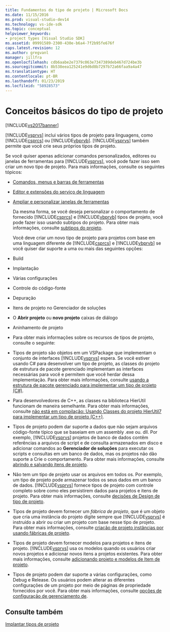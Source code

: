 ```yaml
---
title: Fundamentos do tipo de projeto | Microsoft Docs
ms.date: 11/15/2016
ms.prod: visual-studio-dev14
ms.technology: vs-ide-sdk
ms.topic: conceptual
helpviewer_keywords:
- project types [Visual Studio SDK]
ms.assetid: 09991589-2300-430e-b6a4-7f2b95fe676f
caps.latest.revision: 12
ms.author: gregvanl
manager: jillfra
ms.openlocfilehash: cdb6aabe2e7379c063e7347389deb467d724be3b
ms.sourcegitcommit: 8b538eea125241e9d6d8b7297b72a66faa9a4a47
ms.translationtype: HT
ms.contentlocale: pt-BR
ms.lasthandoff: 01/23/2019
ms.locfileid: "58928573"
---
```

# <a name="project-type-essentials"></a>Conceitos básicos do tipo de projeto
[!INCLUDE[vs2017banner](../../includes/vs2017banner.md)]

[!INCLUDE[vsprvs](../../includes/vsprvs-md.md)] inclui vários tipos de projeto para linguagens, como [!INCLUDE[csprcs](../../includes/csprcs-md.md)] ou [!INCLUDE[vbprvb](../../includes/vbprvb-md.md)]. [!INCLUDE[vsprvs](../../includes/vsprvs-md.md)] também permite que você crie seus próprios tipos de projeto.  
  
 Se você quiser apenas adicionar comandos personalizados, editores ou janelas de ferramentas para [!INCLUDE[vsprvs](../../includes/vsprvs-md.md)], você pode fazer isso sem criar um novo tipo de projeto. Para mais informações, consulte os seguintes tópicos:  
  
- [Comandos, menus e barras de ferramentas](../../extensibility/internals/commands-menus-and-toolbars.md)  
  
- [Editor e extensões do serviço de linguagem](../../extensibility/editor-and-language-service-extensions.md)  
  
- [Ampliar e personalizar janelas de ferramentas](../../extensibility/extending-and-customizing-tool-windows.md)  
  
  Da mesma forma, se você deseja personalizar o comportamento de fornecido [!INCLUDE[csprcs](../../includes/csprcs-md.md)] e [!INCLUDE[vbprvb](../../includes/vbprvb-md.md)] tipos de projeto, você pode fazer isso usando subtipos do projeto. Para obter mais informações, consulte [subtipos do projeto](../../extensibility/internals/project-subtypes.md).  
  
  Você deve criar um novo tipo de projeto para projetos com base em uma linguagem diferente de [!INCLUDE[csprcs](../../includes/csprcs-md.md)] e [!INCLUDE[vbprvb](../../includes/vbprvb-md.md)] se você quiser dar suporte a uma ou mais das seguintes opções:  
  
- Build  
  
- Implantação  
  
- Várias configurações  
  
- Controle do código-fonte  
  
- Depuração  
  
- Itens de projeto no Gerenciador de soluções  
  
- O **Abrir projeto** ou **novo projeto** caixas de diálogo  
  
- Aninhamento de projeto  
  
- Para obter mais informações sobre os recursos de tipos de projeto, consulte o seguinte:  
  
- Tipos de projeto são objetos em um VSPackage que implementam o conjunto de interfaces [!INCLUDE[vsprvs](../../includes/vsprvs-md.md)] espera. Se você estiver usando C# para desenvolver um tipo de projeto, as classes do projeto de estrutura de pacote gerenciado implementam as interfaces necessárias para você e permitem que você herdar dessa implementação. Para obter mais informações, consulte [usando a estrutura de pacote gerenciado para implementar um tipo de projeto (C#)](../../extensibility/internals/using-the-managed-package-framework-to-implement-a-project-type-csharp.md).  
  
- Para desenvolvedores de C++, as classes na biblioteca HierUtil funcionam de maneira semelhante. Para obter mais informações, consulte [não está em compilação: Usando Classes do projeto HierUtil7 para implementar um tipo de projeto (C++)](http://msdn.microsoft.com/a5c16a09-94a2-46ef-87b5-35b815e2f346).  
  
- Tipos de projeto podem dar suporte a dados que não sejam arquivos código-fonte típico que se baseiam em um assembly .exe ou. dll. Por exemplo, [!INCLUDE[vsprvs](../../includes/vsprvs-md.md)] projetos de banco de dados contêm referências a arquivos de script e de consulta armazenados em disco e adicionar comandos ao **Gerenciador de soluções** para executar os scripts e consultas em um banco de dados, mas os projetos não dão suporte a Crie o comportamento. Para obter mais informações, consulte [abrindo e salvando itens de projeto](../../extensibility/internals/opening-and-saving-project-items.md).  
  
- Não tem um tipo de projeto usar os arquivos em todos os. Por exemplo, um tipo de projeto pode armazenar todos os seus dados em um banco de dados. [!INCLUDE[vsprvs](../../includes/vsprvs-md.md)] fornece tipos de projeto com controle completo sobre como eles persistirem dados para projetos e itens de projeto. Para obter mais informações, consulte [decisões de Design de tipo de projeto](../../extensibility/internals/project-type-design-decisions.md).  
  
- Tipos de projeto devem fornecer um *fábrica de projeto*, que é um objeto que cria uma instância do projeto digite sempre que [!INCLUDE[vsprvs](../../includes/vsprvs-md.md)] é instruído a abrir ou criar um projeto com base nesse tipo de projeto. Para obter mais informações, consulte [criação de projeto instâncias por usando fábricas de projeto](../../extensibility/internals/creating-project-instances-by-using-project-factories.md).  
  
- Tipos de projeto devem fornecer modelos para projetos e itens de projeto. [!INCLUDE[vsprvs](../../includes/vsprvs-md.md)] usa os modelos quando os usuários criar novos projetos e adicionar novos itens a projetos existentes. Para obter mais informações, consulte [adicionando projeto e modelos de Item de projeto](../../extensibility/internals/adding-project-and-project-item-templates.md).  
  
- Tipos de projeto podem dar suporte a várias configurações, como Debug e Release. Os usuários podem alterar as diferentes configurações de um projeto por meio de páginas de propriedade fornecidos por você. Para obter mais informações, consulte [opções de configuração de gerenciamento de](../../extensibility/internals/managing-configuration-options.md).  
  
## <a name="see-also"></a>Consulte também  
 [Implantar tipos de projeto](../../extensibility/internals/deploying-project-types.md)
